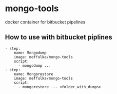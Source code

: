 # mongo-tools
docker container for bitbucket pipelines

## How to use with bitbucket piplines

    - step:
        name: Mongodump
        image: meffulka/mongo-tools
        script:
          - mongodump ...
    - step:
        name: Mongorestore
        image: meffulka/mongo-tools
        script:
          - mongorestore ... <folder_with_dumps>
